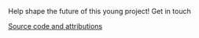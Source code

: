 Help shape the future of this young project! Get in touch 

[Source code and attributions](https://github.com/WebCrashCourse/info/tree/gh-pages) 